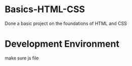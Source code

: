 # Basics-HTML-CSS
Done a basic project on the foundations of HTML and CSS
# Development Environment
make sure js file
